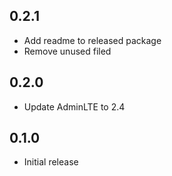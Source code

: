 0.2.1
-----
* Add readme to released package
* Remove unused filed

0.2.0
-----
* Update AdminLTE to 2.4


0.1.0
-----
* Initial release
